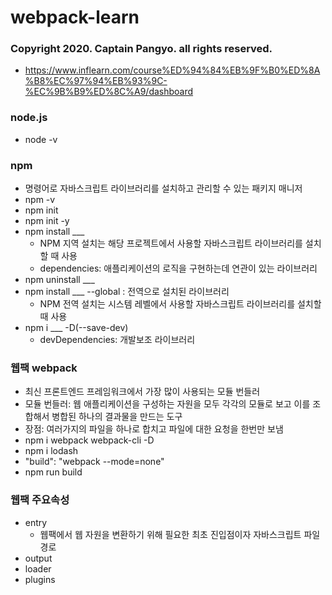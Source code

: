 # webpack-learn

### Copyright 2020. Captain Pangyo. all rights reserved.
- https://www.inflearn.com/course%ED%94%84%EB%9F%B0%ED%8A%B8%EC%97%94%EB%93%9C-%EC%9B%B9%ED%8C%A9/dashboard


### node.js
- node -v

### npm
- 명령어로 자바스크립트 라이브러리를 설치하고 관리할 수 있는 패키지 매니저
- npm -v
- npm init
- npm init -y
- npm install ___
  - NPM 지역 설치는 해당 프로젝트에서 사용할 자바스크립트 라이브러리를 설치할 때 사용
  - dependencies: 애플리케이션의 로직을 구현하는데 연관이 있는 라이브러리
- npm uninstall ___
- npm install ___ --global : 전역으로 설치된 라이브러리
  - NPM 전역 설치는 시스템 레벨에서 사용할 자바스크립트 라이브러리를 설치할 때 사용
- npm i ___ -D(--save-dev)
  - devDependencies: 개발보조 라이브러리

### 웹팩 webpack
- 최신 프론트엔드 프레임워크에서 가장 많이 사용되는 모듈 번들러
- 모듈 번들러: 웹 애플리케이션을 구성하는 자원을 모두 각각의 모듈로 보고 이를 조합해서 병합된 하나의 결과물을 만드는 도구
- 장점: 여러가지의 파일을 하나로 합치고 파일에 대한 요청을 한번만 보냄
- npm i webpack webpack-cli -D
- npm i lodash
- "build": "webpack --mode=none"
- npm run build

### 웹팩 주요속성
- entry
  - 웹팩에서 웹 자원을 변환하기 위해 필요한 최초 진입점이자 자바스크립트 파일 경로
- output
- loader
- plugins

 
